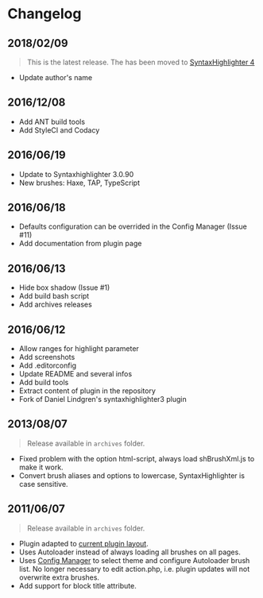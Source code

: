 # Changelog

## 2018/02/09

> This is the latest release. The has been moved to [SyntaxHighlighter 4](https://github.com/crazy-max/dokuwiki-plugin-syntaxhighlighter4)

* Update author's name

## 2016/12/08

* Add ANT build tools
* Add StyleCI and Codacy

## 2016/06/19

* Update to Syntaxhighlighter 3.0.90
* New brushes: Haxe, TAP, TypeScript

## 2016/06/18

* Defaults configuration can be overrided in the Config Manager (Issue #11)
* Add documentation from plugin page

## 2016/06/13

* Hide box shadow (Issue #1)
* Add build bash script
* Add archives releases

## 2016/06/12

* Allow ranges for highlight parameter
* Add screenshots
* Add .editorconfig
* Update README and several infos
* Add build tools
* Extract content of plugin in the repository
* Fork of Daniel Lindgren's syntaxhighlighter3 plugin

## 2013/08/07

> Release available in `archives` folder.

* Fixed problem with the option html-script, always load shBrushXml.js to make it work.
* Convert brush aliases and options to lowercase, SyntaxHighlighter is case sensitive.

## 2011/06/07

> Release available in `archives` folder.

* Plugin adapted to [current plugin layout](https://www.dokuwiki.org/devel:plugin_file_structure).
* Uses Autoloader instead of always loading all brushes on all pages.
* Uses [Config Manager](https://www.dokuwiki.org/plugin:config) to select theme and configure Autoloader brush list. No longer necessary to edit action.php, i.e. plugin updates will not overwrite extra brushes.
* Add support for block title attribute.
